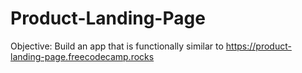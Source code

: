 # Product-Landing-Page
Objective: Build an app that is functionally similar to https://product-landing-page.freecodecamp.rocks
